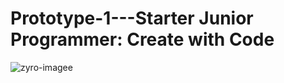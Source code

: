 # Prototype-1---Starter Junior Programmer: Create with Code

![zyro-imagee](https://github.com/lanco0/Prototype2--Starter/assets/77984587/e4f9b22b-d675-4c04-833c-771af2ff36a4)
